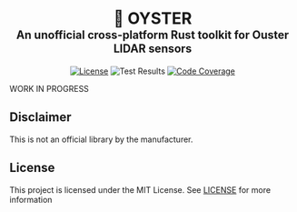 <div align="center">
    <h1>
    🦪 OYSTER<br>
    <sub><sup>
        An unofficial cross-platform Rust toolkit for Ouster LIDAR sensors
    </sup></sub>
    </h1>

[![License][shield-license]][url-license]
![Test Results][shield-test]
[![Code Coverage][shield-codecov]][url-codecov]

</div>

WORK IN PROGRESS

## Disclaimer
This is not an official library by the manufacturer. 

## License
This project is licensed under the MIT License.
See [LICENSE](LICENSE) for more information


[shield-license]: https://img.shields.io/github/license/johnlettman/oyster?style=for-the-badge
[url-license]: ./LICENSE

[shield-test]: https://img.shields.io/github/actions/workflow/status/johnlettman/oyster/ci.yaml?style=for-the-badge&label=Tests

[shield-codecov]: https://img.shields.io/codecov/c/github/johnlettman/oyster?style=for-the-badge
[url-codecov]: https://app.codecov.io/gh/johnlettman/oyster

